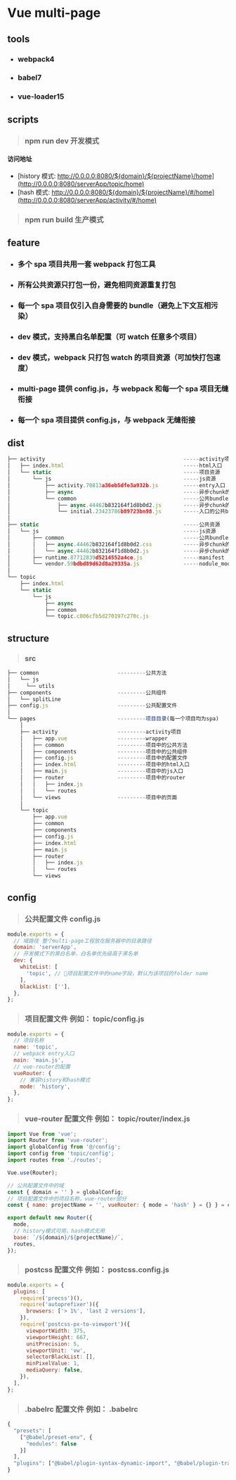 # Vue multi-page

## tools

- ### webpack4

- ### babel7

- ### vue-loader15

## scripts

> ### npm run dev 开发模式

#### 访问地址

- [history 模式: http://0.0.0.0:8080/${domain}/${projectName}/home](http://0.0.0.0:8080/serverApp/topic/home)
- [hash 模式: http://0.0.0.0:8080/${domain}/${projectName}/#/home](http://0.0.0.0:8080/serverApp/activity/#/home)

> ### npm run build 生产模式

## feature

- ### 多个 spa 项目共用一套 webpack 打包工具

- ### 所有公共资源只打包一份，避免相同资源重复打包

- ### 每一个 spa 项目仅引入自身需要的 bundle（避免上下文互相污染）

- ### dev 模式，支持黑白名单配置（可 watch 任意多个项目）

- ### dev 模式，webpack 只打包 watch 的项目资源（可加快打包速度）

- ### multi-page 提供 config.js，与 webpack 和每一个 spa 项目无缝衔接

- ### 每一个 spa 项目提供 config.js，与 webpack 无缝衔接

## dist

```js
├── activity                                            -----activity项目
│   ├── index.html                                      -----html入口
│   └── static                                          -----项目资源
│       └── js                                          -----js资源
│           ├── activity.70813a36eb5dfe3a932b.js        -----entry入口
│           ├── async                                   -----异步chunk的bundle目录
│           └── common                                  -----公共bundle目录
│               ├── async.44462b832164f1d8b0d2.js       -----异步chunk的公共bundle
│               └── initial.23423786b89723bn98.js       -----入口的公共bundle
│
├── static                                              -----公共资源
│   └── js                                              -----js资源
│       ├── common                                      -----公共bundle目录
│       │   ├── async.44462b832164f1d8b0d2.css          -----异步chunk的bundle样式
│       │   └── async.44462b832164f1d8b0d2.js           -----异步chunk的bundle
│       ├── runtime.87712839d5214552a4ce.js             -----manifest
│       └── vendor.59bdbd89d62d8a29335a.js              -----nodule_modules
│
└── topic
    ├── index.html
    └── static
        └── js
            ├── async
            ├── common
            └── topic.c806cfb5d270197c270c.js
```

## structure

> ### src

```js
├── common                         ---------公共方法
│   └── js
│     └── utils
├── components                     ---------公共组件
│   └── splitLine
├── config.js                      ---------公共配置文件
│
└── pages                          ---------项目目录(每一个项目均为spa)
    │
    ├── activity                   ---------activity项目
    │   ├── app.vue                ---------wrapper
    │   ├── common                 ---------项目中的公共方法
    │   ├── components             ---------项目中的公共组件
    │   ├── config.js              ---------项目中的配置文件
    │   ├── index.html             ---------项目中的html入口
    │   ├── main.js                ---------项目中的js入口
    │   ├── router                 ---------项目中的router
    │   │   ├── index.js
    │   │   └── routes
    │   └── views                  ---------项目中的页面
    │
    └── topic
        ├── app.vue
        ├── common
        ├── components
        ├── config.js
        ├── index.html
        ├── main.js
        ├── router
        │   ├── index.js
        │   └── routes
        └── views
```

## config

> ### 公共配置文件 config.js

```js
module.exports = {
  // 域路径 整个multi-page工程放在服务器中的目录路径
  domain: 'serverApp',
  // 开发模式下的黑白名单，白名单优先级高于黑名单
  dev: {
    whiteList: [
      'topic', // 项目配置文件中的name字段，默认为该项目的folder name
    ],
    blackList: [''],
  },
};
```

> ### 项目配置文件 例如： topic/config.js

```js
module.exports = {
  // 项目名称
  name: 'topic',
  // webpack entry入口
  main: 'main.js',
  // vue-router的配置
  vueRouter: {
    // 兼容history和hash模式
    mode: 'history',
  },
};
```

> ### vue-router 配置文件 例如： topic/router/index.js

```js
import Vue from 'vue';
import Router from 'vue-router';
import globalConfig from '@/config';
import config from 'topic/config';
import routes from './routes';

Vue.use(Router);

// 公共配置文件中的域
const { domain = '' } = globalConfig;
// 项目配置文件中的项目名称，vue-router部分
const { name: projectName = '', vueRouter: { mode = 'hash' } = {} } = config;

export default new Router({
  mode,
  // history模式可用，hash模式无用
  base: `/${domain}/${projectName}/`,
  routes,
});
```

> ### postcss 配置文件 例如： postcss.config.js

```js
module.exports = {
  plugins: [
    require('precss')(),
    require('autoprefixer')({
      browsers: ['> 1%', 'last 2 versions'],
    }),
    require('postcss-px-to-viewport')({
      viewportWidth: 375,
      viewportHeight: 667,
      unitPrecision: 5,
      viewportUnit: 'vw',
      selectorBlackList: [],
      minPixelValue: 1,
      mediaQuery: false,
    }),
  ],
};
```

> ### .babelrc 配置文件 例如： .babelrc

```js
{
  "presets": [
    ["@babel/preset-env", {
      "modules": false
    }]
  ],
  "plugins": ["@babel/plugin-syntax-dynamic-import", "@babel/plugin-transform-runtime"]
}
```
